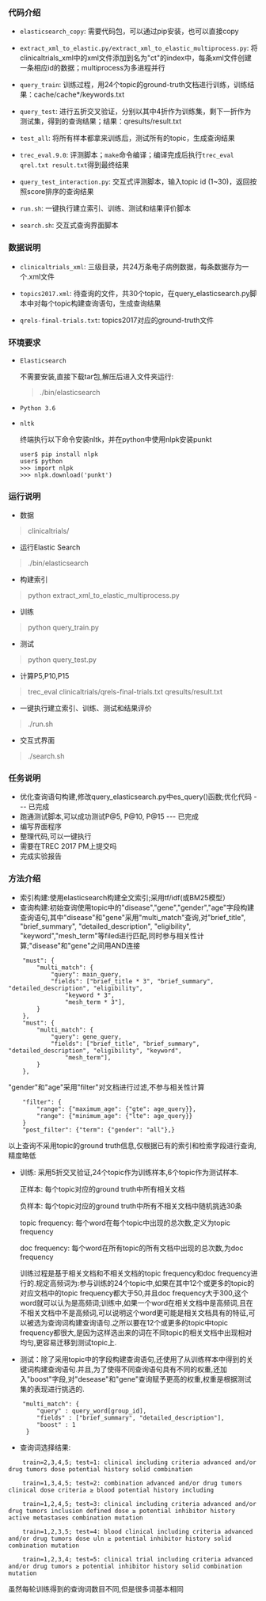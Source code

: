 ### 代码介绍
* `elasticsearch_copy`: 需要代码包，可以通过pip安装，也可以直接copy

* `extract_xml_to_elastic.py/extract_xml_to_elastic_multiprocess.py`: 将clinicaltrials\_xml中的xml文件添加到名为"ct"的index中，每条xml文件创建一条相应id的数据；multiprocess为多进程并行

* `query_train`: 训练过程，用24个topic的ground-truth文档进行训练，训练结果：cache/cache*/keywords.txt

* `query_test`: 进行五折交叉验证，分别以其中4折作为训练集，剩下一折作为测试集，得到的查询结果；结果：qresults/result.txt

* `test_all`: 将所有样本都拿来训练后，测试所有的topic，生成查询结果

* `trec_eval.9.0`: 评测脚本；`make`命令编译；编译完成后执行`trec_eval qrel.txt result.txt`得到最终结果

* `query_test_interaction.py`: 交互式评测脚本，输入topic id (1~30)，返回按照score排序的查询结果

* `run.sh`: 一键执行建立索引、训练、测试和结果评价脚本

* `search.sh`: 交互式查询界面脚本

### 数据说明
* `clinicaltrials_xml`: 三级目录，共24万条电子病例数据，每条数据存为一个.xml文件

* `topics2017.xml`: 待查询的文件，共30个topic，在query_elasticsearch.py脚本中对每个topic构建查询语句，生成查询结果

* `qrels-final-trials.txt`: topics2017对应的ground-truth文件

### 环境要求
* `Elasticsearch`
	
	不需要安装,直接下载tar包,解压后进入文件夹运行:
	> ./bin/elasticsearch

* `Python 3.6`

* `nltk`
	
	终端执行以下命令安装nltk，并在python中使用nlpk安装punkt
	
	```
	user$ pip install nlpk
	user$ python
	>>> import nlpk
	>>> nlpk.download('punkt')
	```

### 运行说明
* 数据
> clinicaltrials/

* 运行Elastic Search
> ./bin/elasticsearch

* 构建索引
> python extract\_xml\_to\_elastic\_multiprocess.py

* 训练
> python query\_train.py

* 测试
> python query\_test.py

* 计算P5,P10,P15
> trec_eval clinicaltrials/qrels-final-trials.txt qresults/result.txt

* 一键执行建立索引、训练、测试和结果评价
> ./run.sh

* 交互式界面
> ./search.sh

### 任务说明
* 优化查询语句构建,修改query\_elasticsearch.py中es\_query()函数;优化代码 --- 已完成
* 跑通测试脚本,可以成功测试P@5, P@10, P@15 --- 已完成
* 编写界面程序
* 整理代码,可以一键执行
* 需要在TREC 2017 PM上提交吗
* 完成实验报告

### 方法介绍
* 索引构建:使用elasticsearch构建全文索引;采用tf/idf(或BM25模型）
* 查询构建:初始查询使用topic中的"disease","gene","gender","age"字段构建查询语句,其中"disease"和"gene"采用"multi_match"查询,对"brief_title", "brief_summary", "detailed_description", "eligibility", "keyword","mesh_term"等filed进行匹配,同时参与相关性计算;"disease"和"gene"之间用AND连接
```
    "must": {
        "multi_match": {
            "query": main_query,
            "fields": ["brief_title * 3", "brief_summary", "detailed_description", "eligibility",
                "keyword * 3",
                "mesh_term * 3"],
        }
    },
    "must": {
        "multi_match": {
            "query": gene_query,
            "fields": ["brief_title", "brief_summary", "detailed_description", "eligibility", "keyword",
                "mesh_term"],
        }
    },
```

"gender"和"age"采用"filter"对文档进行过滤,不参与相关性计算
```   
    "filter": {
        "range": {"maximum_age": {"gte": age_query}},
        "range": {"minimum_age": {"lte": age_query}}
    }
    "post_filter": {"term": {"gender": "all"},}
```

以上查询不采用topic的ground truth信息,仅根据已有的索引和检索字段进行查询,精度略低
* 训练: 采用5折交叉验证,24个topic作为训练样本,6个topic作为测试样本.

  正样本: 每个topic对应的ground truth中所有相关文档

  负样本: 每个topic对应的ground truth中所有不相关文档中随机挑选30条

  topic frequency: 每个word在每个topic中出现的总次数,定义为topic frequency

  doc frequency: 每个word在所有topic的所有文档中出现的总次数,为doc frequency

  训练过程是基于相关文档和不相关文档的topic frequency和doc frequency进行的.规定高频词为:参与训练的24个topic中,如果在其中12个或更多的topic的对应文档中的topic frequency都大于50,并且doc frequency大于300,这个word就可以认为是高频词;训练中,如果一个word在相关文档中是高频词,且在不相关文档中不是高频词,可以说明这个word更可能是相关文档具有的特征,可以被选为查询词构建查询语句.之所以要在12个或更多的topic中topic frequency都很大,是因为这样选出来的词在不同topic的相关文档中出现相对均匀,更容易迁移到测试topic上.

* 测试：除了采用topic中的字段构建查询语句,还使用了从训练样本中得到的关键词构建查询语句.并且,为了使得不同查询语句具有不同的权重,还加入"boost"字段,对"desease"和"gene"查询赋予更高的权重,权重是根据测试集的表现进行挑选的.
```
    "multi_match": {
        "query" : query_word[group_id],
        "fields" : ["brief_summary", "detailed_description"],
        "boost" : 1
     }
```

* 查询词选择结果:
```
    train=2,3,4,5; test=1: clinical including criteria advanced and/or drug tumors dose potential history solid combination
  
    train=1,3,4,5; test=2: combination advanced and/or drug tumors clinical dose criteria ≥ blood potential history including
  
    train=1,2,4,5; test=3: clinical including criteria advanced and/or drug tumors inclusion defined dose ≥ potential inhibitor history active metastases combination mutation
  
    train=1,2,3,5; test=4: blood clinical including criteria advanced and/or drug tumors dose uln ≥ potential inhibitor history solid combination mutation
  
    train=1,2,3,4; test=5: clinical trial including criteria advanced and/or drug tumors ≥ potential inhibitor history solid combination mutation
```

  虽然每轮训练得到的查询词数目不同,但是很多词基本相同

